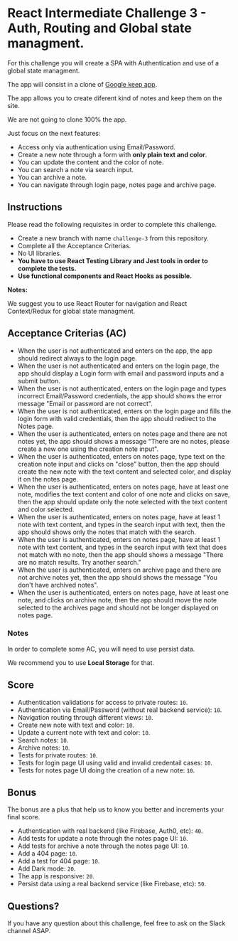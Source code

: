 # React Intermediate Challenge 3 - Auth, Routing and Global state managment.

For this challenge you will create a SPA with Authentication and use of a global state managment.

The app will consist in a clone of [Google keep app](https://keep.google.com/u/0/).

The app allows you to create diferent kind of notes and keep them on the site.

We are not going to clone 100% the app.

Just focus on the next features:

- Access only via authentication using Email/Password.
- Create a new note through a form with **only plain text and color**.
- You can update the content and the color of note.
- You can search a note via search input.
- You can archive a note.
- You can navigate through login page, notes page and archive page.

## Instructions

Please read the following requisites in order to complete this challenge.

- Create a new branch with name `challenge-3` from this repository.
- Complete all the Acceptance Criterias.
- No UI libraries.
- **You have to use React Testing Library and Jest tools in order to complete the tests.**
- **Use functional components and React Hooks as possible.**

**Notes:**

We suggest you to use React Router for navigation and React Context/Redux for global state managment.

## Acceptance Criterias (AC)

- When the user is not authenticated and enters on the app, the app should redirect always to the login page.
- When the user is not authenticated and enters on the login page, the app should display a Login form with email and password inputs and a submit button.
- When the user is not authenticated, enters on the login page and types incorrect Email/Password credentials, the app should shows the error message "Email or password are not correct".
- When the user is not authenticated, enters on the login page and fills the login form with valid credentials, then the app should redirect to the Notes page.
- When the user is authenticated, enters on notes page and there are not notes yet, the app should shows a message "There are no notes, please create a new one using the creation note input".
- When the user is authenticated, enters on notes page, type text on the creation note input and clicks on "close" button, then the app should create the new note with the text content and selected color, and display it on the notes page.
- When the user is authenticated, enters on notes page, have at least one note, modifies the text content and color of one note and clicks on save, then the app should update only the note selected with the text content and color selected.
- When the user is authenticated, enters on notes page, have at least 1 note with text content, and types in the search input with text, then the app should shows only the notes that match with the search.
- When the user is authenticated, enters on notes page, have at least 1 note with text content, and types in the search input with text that does not match with no note, then the app should shows a message "There are no match results. Try another search."
- When the user is authenticated, enters on archive page and there are not archive notes yet, then the app should shows the message "You don't have archived notes".
- When the user is authenticated, enters on notes page, have at least one note, and clicks on archive note, then the app should move the note selected to the archives page and should not be longer displayed on notes page.

### Notes

In order to complete some AC, you will need to use persist data.

We recommend you to use **Local Storage** for that.

## Score

- Authentication validations for access to private routes: `10`.
- Authentication via Email/Password (without real backend service): `10`.
- Navigation routing through different views: `10`.
- Create new note with text and color: `10`.
- Update a current note with text and color: `10`.
- Search notes: `10`.
- Archive notes: `10`.
- Tests for private routes: `10`.
- Tests for login page UI using valid and invalid credentail cases: `10`.
- Tests for notes page UI doing the creation of a new note: `10`.

## Bonus

The bonus are a plus that help us to know you better and increments your final score.

- Authentication with real backend (like Firebase, Auth0, etc): `40`.
- Add tests for update a note through the notes page UI: `10`.
- Add tests for archive a note through the notes page UI: `10`.
- Add a 404 page: `10`.
- Add a test for 404 page: `10`.
- Add Dark mode: `20`.
- The app is responsive: `20`.
- Persist data using a real backend service (like Firebase, etc): `50`.

## Questions?

If you have any question about this challenge, feel free to ask on the Slack channel ASAP.
